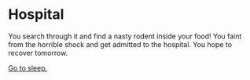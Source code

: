 # Hospital

You search through it and find a nasty rodent inside your food! You faint from the horrible shock and get admitted to the hospital. You hope to recover tomorrow.

[Go to sleep.](../notification.md)
